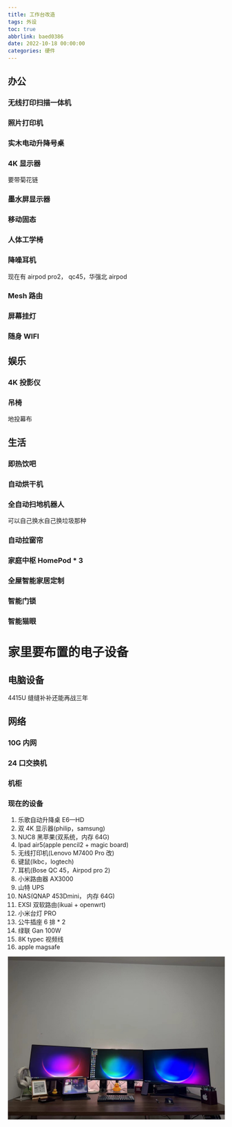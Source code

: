 ```yaml
---
title: 工作台改造
tags: 外设
toc: true
abbrlink: baed0386
date: 2022-10-18 00:00:00
categories: 硬件
---
```


## 办公

### 无线打印扫描一体机 <!--more-->

### 照片打印机

### 实木电动升降号桌

### 4K 显示器

要带菊花链

### 墨水屏显示器

### 移动固态

### 人体工学椅

### 降噪耳机

现在有 airpod pro2， qc45，华强北 airpod

### Mesh 路由

### 屏幕挂灯

### 随身 WIFI

## 娱乐

### 4K 投影仪

### 吊椅

地投幕布

## 生活

### 即热饮吧

### 自动烘干机

### 全自动扫地机器人

可以自己换水自己换垃圾那种

### 自动拉窗帘

### 家庭中枢 HomePod \* 3

### 全屋智能家居定制

### 智能门锁

### 智能猫眼

# 家里要布置的电子设备

## 电脑设备

4415U 缝缝补补还能再战三年

## 网络

### 10G 内网

### 24 口交换机

### 机柜

### 现在的设备

1. 乐歌自动升降桌 E6—HD
2. 双 4K 显示器(philip，samsung)
3. NUC8 黑苹果(双系统，内存 64G) <!--more-->
4. Ipad air5(apple pencil2 + magic board)
5. 无线打印机(Lenovo M7400 Pro 改)
6. 键鼠(Ikbc，logtech)
7. 耳机(Bose QC 45，Airpod pro 2)
8. 小米路由器 AX3000
9. 山特 UPS
10. NAS(QNAP 453Dmini， 内存 64G)
11. EXSI 双软路由(ikuai + openwrt)
12. 小米台灯 PRO
13. 公牛插座 6 排 \* 2
14. 绿联 Gan 100W
15. 8K typec 视频线
16. apple magsafe

![我的桌面](https://raw.githubusercontent.com/Xu-Hardy/image-host/master/60abeac9c3c566680d56d37f8fe06e6.jpg)
